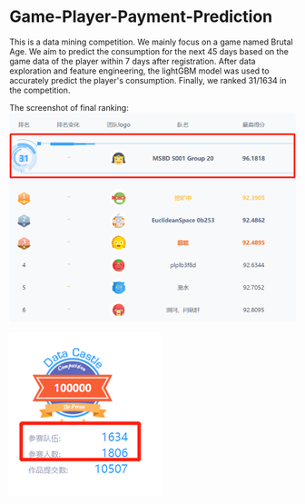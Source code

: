 # Game-Player-Payment-Prediction
This is a data mining competition. We mainly focus on a game named Brutal Age. We aim to predict the consumption for the next 45 days based on the game data of the player within 7 days after registration. After data exploration and feature engineering, the lightGBM model was used to accurately predict the player's consumption. Finally, we ranked 31/1634 in the competition.

The screenshot of final ranking:![alt](https://github.com/YimiaoSun/Game-Player-Payment-Prediction/blob/master/Final%20Ranking.png)

![alt](https://github.com/YimiaoSun/Game-Player-Payment-Prediction/blob/master/Final%20Ranking0.png)
